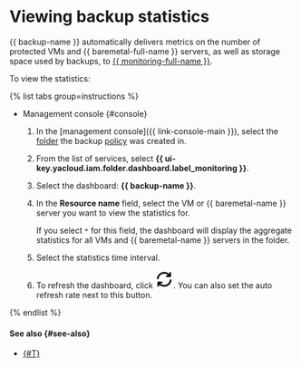 # Viewing backup statistics

{{ backup-name }} automatically delivers metrics on the number of protected VMs and {{ baremetal-full-name }} servers, as well as storage space used by backups, to [{{ monitoring-full-name }}](../../monitoring/).

To view the statistics:

{% list tabs group=instructions %}

- Management console {#console}

  1. In the [management console]({{ link-console-main }}), select the [folder](../../resource-manager/concepts/resources-hierarchy.md#folder) the backup [policy](../concepts/policy.md) was created in.
  1. From the list of services, select **{{ ui-key.yacloud.iam.folder.dashboard.label_monitoring }}**.
  1. Select the dashboard: **{{ backup-name }}**.
  1. In the **Resource name** field, select the VM or {{ baremetal-name }} server you want to view the statistics for.

     If you select `*` for this field, the dashboard will display the aggregate statistics for all VMs and {{ baremetal-name }} servers in the folder.

  1. Select the statistics time interval.
  1. To refresh the dashboard, click ![](../../_assets/console-icons/arrows-rotate-right.svg). You can also set the auto refresh rate next to this button.

{% endlist %}

#### See also {#see-also}

* [{#T}](../metrics.md)
